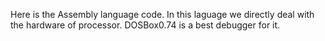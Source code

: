 Here is the Assembly language code.
In this laguage we directly deal with the hardware of processor.
DOSBox0.74 is a best debugger for it.

